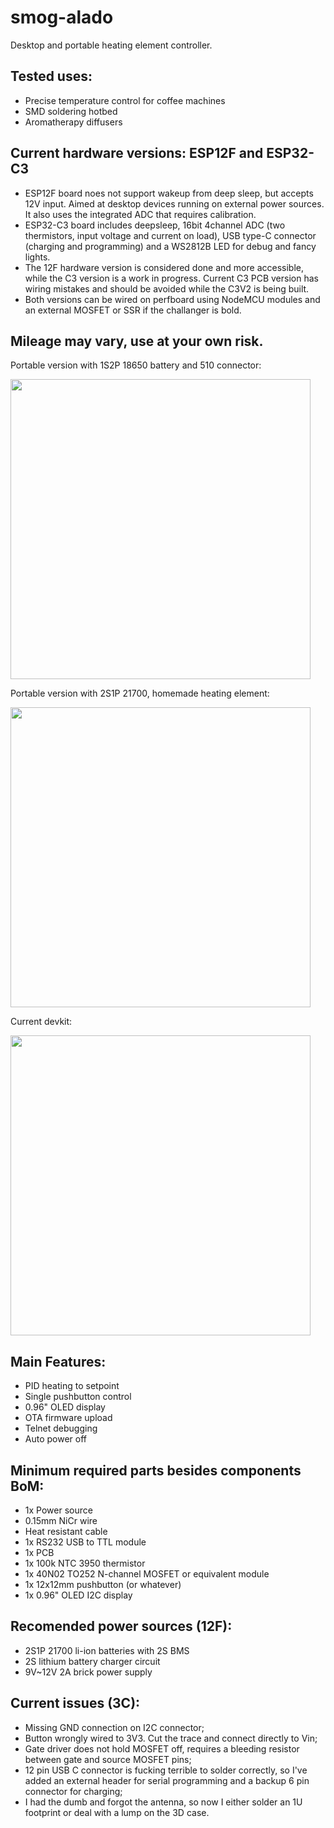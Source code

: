# smog-alado
Desktop and portable heating element controller.

## Tested uses: 
* Precise temperature control for coffee machines
* SMD soldering hotbed
* Aromatherapy diffusers

## Current hardware versions: ESP12F and ESP32-C3
* ESP12F board noes not support wakeup from deep sleep, but accepts 12V input. Aimed at desktop devices running on external power sources. It also uses the integrated ADC that requires calibration.
* ESP32-C3 board includes deepsleep, 16bit 4channel ADC (two thermistors, input voltage and current on load), USB type-C connector (charging and programming) and a WS2812B LED for debug and fancy lights.
* The 12F hardware version is considered done and more accessible, while the C3 version is a work in progress. Current C3 PCB version has wiring mistakes and should be avoided while the C3V2 is being built.
* Both versions can be wired on perfboard using NodeMCU modules and an external MOSFET or SSR if the challanger is bold.

## Mileage may vary, use at your own risk.

Portable version with 1S2P 18650 battery and 510 connector:

<img src="https://github.com/user-attachments/assets/fa0723e2-6af2-440c-a0b0-192bf5949374" width="480">

Portable version with 2S1P 21700, homemade heating element:

<img src="https://github.com/user-attachments/assets/df4abeeb-7708-4ad2-8ddf-bf086642f4c5" width="480">

Current devkit:

<img src="https://github.com/user-attachments/assets/6e8d7228-225a-4b9b-a020-bce0da30d1f9" width="480">


## Main Features:
* PID heating to setpoint
* Single pushbutton control
* 0.96" OLED display
* OTA firmware upload
* Telnet debugging
* Auto power off

## Minimum required parts besides components BoM:
* 1x Power source
* 0.15mm NiCr wire
* Heat resistant cable  
* 1x RS232 USB to TTL module 
* 1x PCB
* 1x 100k NTC 3950 thermistor
* 1x 40N02 TO252 N-channel MOSFET or equivalent module
* 1x 12x12mm pushbutton (or whatever)
* 1x 0.96" OLED I2C display

## Recomended power sources (12F):
* 2S1P 21700 li-ion batteries with 2S BMS
* 2S lithium battery charger circuit
* 9V~12V 2A brick power supply

## Current issues (3C): 
* Missing GND connection on I2C connector;
* Button wrongly wired to 3V3. Cut the trace and connect directly to Vin;
* Gate driver does not hold MOSFET off, requires a bleeding resistor between gate and source MOSFET pins;
* 12 pin USB C connector is fucking terrible to solder correctly, so I've added an external header for serial programming and a backup 6 pin connector for charging;
* I had the dumb and forgot the antenna, so now I either solder an 1U footprint or deal with a lump on the 3D case.
